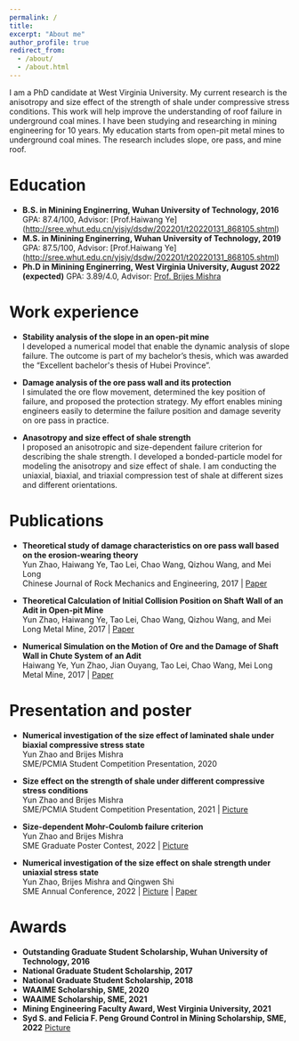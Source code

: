 ```yaml
---
permalink: /
title: 
excerpt: "About me"
author_profile: true
redirect_from: 
  - /about/
  - /about.html
---
```

 
I am a PhD candidate at West Virginia University. My current research is the anisotropy and size effect of the strength of shale under compressive stress conditions. This work will help improve the understanding of roof failure in underground coal mines. I have been studying and researching in mining engineering for 10 years. My education starts from open-pit metal mines to underground coal mines. The research includes slope, ore pass, and mine roof.

Education
======
* **B.S. in Minining Enginerring, Wuhan University of Technology, 2016**  
  GPA: 87.4/100, Advisor: [Prof.Haiwang Ye] (http://sree.whut.edu.cn/yjsjy/dsdw/202201/t20220131_868105.shtml)  
* **M.S. in Minining Enginerring, Wuhan University of Technology, 2019**  
  GPA: 87.5/100, Advisor: [Prof.Haiwang Ye] (http://sree.whut.edu.cn/yjsjy/dsdw/202201/t20220131_868105.shtml)  
* **Ph.D in Minining Enginerring, West Virginia University, August 2022 (expected)**
  GPA: 3.89/4.0, Advisor: [Prof. Brijes Mishra](https://faculty.utah.edu/u6040186-BRIJES_MISHRA/hm/index.hml)

Work experience
======
* **Stability analysis of the slope in an open-pit mine**   
  I developed a numerical model that enable the dynamic analysis of slope failure. The outcome is part of my bachelor’s thesis, which was awarded the “Excellent bachelor's thesis of Hubei Province”.

* **Damage analysis of the ore pass wall and its protection**   
  I simulated the ore flow movement, determined the key position of failure, and proposed the protection strategy. My effort enables mining engineers easily to determine the failure position and damage severity on ore pass in practice.
  
* **Anasotropy and size effect of shale strength**  
  I proposed an anisotropic and size-dependent failure criterion for describing the shale strength. I developed a bonded-particle model for modeling the anisotropy and size effect of shale. I am conducting the uniaxial, biaxial, and triaxial compression test of shale at different sizes and different orientations. 
  


Publications
======
* **Theoretical study of damage characteristics on ore pass wall based on the erosion-wearing theory**  
  Yun Zhao, Haiwang Ye, Tao Lei, Chao Wang, Qizhou Wang, and Mei Long  
  Chinese Journal of Rock Mechanics and Engineering, 2017 | [Paper](http://cloud-yunzhao.github.io/files/Paper1.pdf)
 
* **Theoretical Calculation of Initial Collision Position on Shaft Wall of an Adit in Open-pit Mine**  
  Yun Zhao, Haiwang Ye, Tao Lei, Chao Wang, Qizhou Wang, and Mei Long 
  Metal Mine, 2017 | [Paper](http://cloud-yunzhao.github.io/files/Paper2.pdf)
 
* **Numerical Simulation on the Motion of Ore and the Damage of Shaft Wall in Chute System of an Adit**  
  Haiwang Ye, Yun Zhao, Jian Ouyang, Tao Lei, Chao Wang, Mei Long  
  Metal Mine, 2017 | [Paper](http://cloud-yunzhao.github.io/files/Paper3.pdf)
  
Presentation and poster
======
* **Numerical investigation of the size effect of laminated shale under biaxial compressive stress state**  
  Yun Zhao and Brijes Mishra  
  SME/PCMIA Student Competition Presentation, 2020

* **Size effect on the strength of shale under different compressive stress conditions**  
  Yun Zhao and Brijes Mishra  
  SME/PCMIA Student Competition Presentation, 2021 | [Picture](http://cloud-yunzhao.github.io/images/PCMIA2021.jpg)

* **Size-dependent Mohr-Coulomb failure criterion**  
  Yun Zhao and Brijes Mishra  
  SME Graduate Poster Contest, 2022 | [Picture](http://cloud-yunzhao.github.io/images/Poster1.png)
 
* **Numerical investigation of the size effect on shale strength under uniaxial stress state**  
  Yun Zhao, Brijes Mishra and Qingwen Shi  
  SME Annual Conference, 2022 | [Picture](http://cloud-yunzhao.github.io/images/Presentation1.png) | [Paper](http://cloud-yunzhao.github.io/files/ConferencePaper1.pdf)
  
Awards
======
* **Outstanding Graduate Student Scholarship, Wuhan University of Technology, 2016**
* **National Graduate Student Scholarship, 2017**
* **National Graduate Student Scholarship, 2018**
* **WAAIME Scholarship, SME, 2020**
* **WAAIME Scholarship, SME, 2021**
* **Mining Engineering Faculty Award, West Virginia University, 2021**
* **Syd S. and Felicia F. Peng Ground Control in Mining Scholarship, SME, 2022** [Picture](http://cloud-yunzhao.github.io/images/Award1.png)
